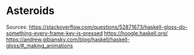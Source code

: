 # Asteroids
Sources:
https://stackoverflow.com/questions/52871673/haskell-gloss-do-something-every-frame-key-is-pressed
https://hoogle.haskell.org/
https://andrew.gibiansky.com/blog/haskell/haskell-gloss/#_making_animations 
